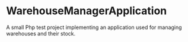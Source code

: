 # WarehouseManagerApplication
A small Php test project implementing an application used for managing warehouses and their stock.
